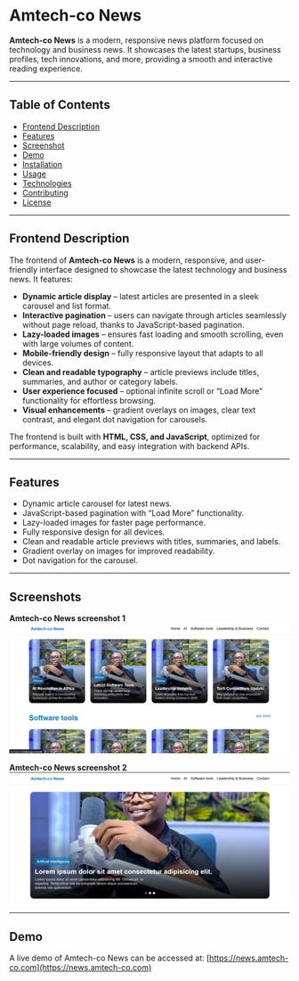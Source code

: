 # Amtech-co News

**Amtech-co News** is a modern, responsive news platform focused on technology and business news. It showcases the latest startups, business profiles, tech innovations, and more, providing a smooth and interactive reading experience.

---

## Table of Contents
- [Frontend Description](#frontend-description)
- [Features](#features)
- [Screenshot](#screenshot)
- [Demo](#demo)
- [Installation](#installation)
- [Usage](#usage)
- [Technologies](#technologies)
- [Contributing](#contributing)
- [License](#license)

---

## Frontend Description

The frontend of **Amtech-co News** is a modern, responsive, and user-friendly interface designed to showcase the latest technology and business news. It features:

* **Dynamic article display** – latest articles are presented in a sleek carousel and list format.
* **Interactive pagination** – users can navigate through articles seamlessly without page reload, thanks to JavaScript-based pagination.
* **Lazy-loaded images** – ensures fast loading and smooth scrolling, even with large volumes of content.
* **Mobile-friendly design** – fully responsive layout that adapts to all devices.
* **Clean and readable typography** – article previews include titles, summaries, and author or category labels.
* **User experience focused** – optional infinite scroll or “Load More” functionality for effortless browsing.
* **Visual enhancements** – gradient overlays on images, clear text contrast, and elegant dot navigation for carousels.

The frontend is built with **HTML, CSS, and JavaScript**, optimized for performance, scalability, and easy integration with backend APIs.

---

## Features
- Dynamic article carousel for latest news.
- JavaScript-based pagination with “Load More” functionality.
- Lazy-loaded images for faster page performance.
- Fully responsive design for all devices.
- Clean and readable article previews with titles, summaries, and labels.
- Gradient overlay on images for improved readability.
- Dot navigation for the carousel.

---

## Screenshots

**Amtech-co News screenshot 1**
![Amtech-co News Screenshot](./assets/images/Amtech-co%20news%20(1).png)

**Amtech-co News screenshot 2**
![Amtech-co News Screenshot](./assets/images/Amtech-co%20news%20(2).png)

---

## Demo
A live demo of Amtech-co News can be accessed at: [https://news.amtech-co.com](https://news.amtech-co.com)